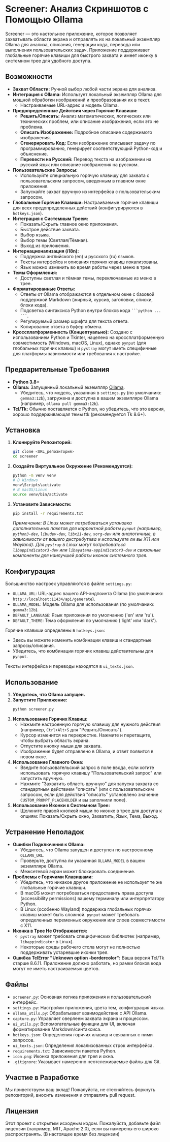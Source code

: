 # Screener: Анализ Скриншотов с Помощью Ollama

Screener — это настольное приложение, которое позволяет захватывать области экрана и отправлять их на локальный экземпляр Ollama для анализа, описания, генерации кода, перевода или выполнения пользовательских задач. Приложение поддерживает глобальные горячие клавиши для быстрого захвата и имеет иконку в системном трее для удобного доступа.

## Возможности

*   **Захват Области:** Ручной выбор любой части экрана для анализа.
*   **Интеграция с Ollama:** Использует локальный экземпляр Ollama для мощной обработки изображений и преобразования их в текст.
    *   Настраиваемые URL-адрес и модель Ollama.
*   **Предопределенные Действия через Горячие Клавиши:**
    *   **Решить/Описать:** Анализ математических, логических или технических проблем, или описание изображения, если это не проблема.
    *   **Описать Изображение:** Подробное описание содержимого изображения.
    *   **Сгенерировать Код:** Если изображение описывает задачу по программированию, генерирует соответствующий Python-код и объяснение.
    *   **Перевести на Русский:** Перевод текста на изображении на русский язык или описание изображения на русском.
*   **Пользовательские Запросы:**
    *   Используйте специальную горячую клавишу для захвата с пользовательским запросом, введенным в главном окне приложения.
    *   Запускайте захват вручную из интерфейса с пользовательским запросом.
*   **Глобальные Горячие Клавиши:** Настраиваемые горячие клавиши для всех предопределенных действий (конфигурируются в `hotkeys.json`).
*   **Интеграция с Системным Треем:**
    *   Показать/Скрыть главное окно приложения.
    *   Быстрое действие захвата.
    *   Выбор языка.
    *   Выбор темы (Светлая/Тёмная).
    *   Выход из приложения.
*   **Интернационализация (i18n):**
    *   Поддержка английского (en) и русского (ru) языков.
    *   Тексты интерфейса и описания горячих клавиш локализованы.
    *   Язык можно изменить во время работы через меню в трее.
*   **Темы Оформления:**
    *   Доступны светлая и тёмная темы, переключаемые из меню в трее.
*   **Форматированные Ответы:**
    *   Ответы от Ollama отображаются в отдельном окне с базовой поддержкой Markdown (жирный, курсив, заголовки, списки, блоки кода).
    *   Подсветка синтаксиса Python внутри блоков кода ` ```python ... ``` `.
    *   Регулируемый размер шрифта для текста ответа.
    *   Копирование ответа в буфер обмена.
*   **Кроссплатформенность (Концептуально):** Создано с использованием Python и Tkinter, нацелено на кроссплатформенную совместимость (Windows, macOS, Linux), однако `pynput` (для глобальных горячих клавиш) и `pystray` могут иметь специфичные для платформы зависимости или требования к настройке.

## Предварительные Требования

*   **Python 3.8+**
*   **Ollama:** Запущенный локальный экземпляр [Ollama](https://ollama.ai/).
    *   Убедитесь, что модель, указанная в `settings.py` (по умолчанию: `gemma3:12b`), загружена и доступна в вашем экземпляре Ollama (например, `ollama pull gemma3:12b`).
*   **Tcl/Tk:** Обычно поставляется с Python, но убедитесь, что это версия, хорошо поддерживающая темы ttk (рекомендуется Tk 8.6+).

## Установка

1.  **Клонируйте Репозиторий:**
    ```bash
    git clone <URL_репозитория>
    cd screener
    ```

2.  **Создайте Виртуальное Окружение (Рекомендуется):**
    ```bash
    python -m venv venv
    # В Windows
    venv\Scripts\activate
    # В macOS/Linux
    source venv/bin/activate
    ```

3.  **Установите Зависимости:**
    ```bash
    pip install -r requirements.txt
    ```
    *Примечание: В Linux может потребоваться установка дополнительных пакетов для корректной работы `pynput` (например, `python3-dev`, `libudev-dev`, `libx11-dev`, `xorg-dev` или аналогичные, в зависимости от вашего дистрибутива и используете ли вы X11 или Wayland).*
    *Для `pystray` в Linux могут потребоваться `libappindicator3-dev` или `libayatana-appindicator3-dev` и связанные компоненты для наилучшей работы иконок системного трея.*

## Конфигурация

Большинство настроек управляются в файле `settings.py`:

*   `OLLAMA_URL`: URL-адрес вашего API-эндпоинта Ollama (по умолчанию: `http://localhost:11434/api/generate`).
*   `OLLAMA_MODEL`: Модель Ollama для использования (по умолчанию: `gemma3:12b`).
*   `DEFAULT_LANGUAGE`: Язык приложения по умолчанию ('en' или 'ru').
*   `DEFAULT_THEME`: Тема оформления по умолчанию ('light' или 'dark').

Горячие клавиши определены в `hotkeys.json`:

*   Здесь вы можете изменить комбинации клавиш и стандартные запросы/описания.
*   Убедитесь, что комбинации горячих клавиш действительны для `pynput`.

Тексты интерфейса и переводы находятся в `ui_texts.json`.

## Использование

1.  **Убедитесь, что Ollama запущен.**
2.  **Запустите Приложение:**
    ```bash
    python screener.py
    ```
3.  **Использование Горячих Клавиш:**
    *   Нажмите настроенную горячую клавишу для нужного действия (например, `Ctrl+Alt+S` для "Решить/Описать").
    *   Курсор изменится на перекрестие. Нажмите и перетащите, чтобы выбрать область экрана.
    *   Отпустите кнопку мыши для захвата.
    *   Изображение будет отправлено в Ollama, и ответ появится в новом окне.
4.  **Использование Главного Окна:**
    *   Введите пользовательский запрос в поле ввода, если хотите использовать горячую клавишу "Пользовательский запрос" или запустить вручную.
    *   Нажмите "Захватить область вручную" для запуска захвата со стандартным действием "описать" (или с пользовательским запросом, если для действия "описать" установлено значение `CUSTOM_PROMPT_PLACEHOLDER` и вы заполнили поле).
5.  **Использование Иконки в Системном Трее:**
    *   Щелкните правой кнопкой мыши по иконке в трее для доступа к опциям: Показать/Скрыть окно, Захватить, Язык, Тема, Выход.

## Устранение Неполадок

*   **Ошибки Подключения к Ollama:**
    *   Убедитесь, что Ollama запущен и доступен по настроенному `OLLAMA_URL`.
    *   Проверьте, доступна ли указанная `OLLAMA_MODEL` в вашем экземпляре Ollama.
    *   Межсетевой экран может блокировать соединение.
*   **Проблемы с Горячими Клавишами:**
    *   Убедитесь, что никакое другое приложение не использует те же глобальные горячие клавиши.
    *   В macOS может потребоваться предоставить права доступа (accessibility permissions) вашему терминалу или интерпретатору Python.
    *   В Linux (особенно Wayland) поддержка глобальных горячих клавиш может быть сложной. `pynput` может требовать определенных переменных окружения или слоев совместимости с X11.
*   **Иконка в Трее Не Отображается:**
    *   `pystray` может требовать специфических библиотек (например, `libappindicator` в Linux).
    *   Некоторые среды рабочего стола могут не полностью поддерживать устаревшие иконки трея.
*   **Ошибка TclError "Unknown option -bordercolor":** Ваша версия Tcl/Tk старше 8.6.11. Приложение должно работать, но рамки блоков кода могут не иметь настраиваемых цветов.

## Файлы

*   `screener.py`: Основная логика приложения и пользовательский интерфейс.
*   `settings.py`: Настройки приложения, цвета тем, конфигурация языка.
*   `ollama_utils.py`: Обрабатывает взаимодействие с API Ollama.
*   `capture.py`: Управляет оверлеем захвата экрана и процессом.
*   `ui_utils.py`: Вспомогательные функции для UI, включая форматирование Markdown/синтаксиса.
*   `hotkeys.json`: Определения горячих клавиш и связанных с ними запросов.
*   `ui_texts.json`: Определения локализованных строк интерфейса.
*   `requirements.txt`: Зависимости пакетов Python.
*   `icon.png`: Иконка приложения для трея и окна.
*   `.gitignore`: Указывает намеренно неотслеживаемые файлы для Git.

## Участие в Разработке

Мы приветствуем ваш вклад! Пожалуйста, не стесняйтесь форкнуть репозиторий, вносить изменения и отправлять pull request.

## Лицензия

Этот проект с открытым исходным кодом. Пожалуйста, добавьте файл лицензии (например, MIT, Apache 2.0), если вы намерены его широко распространять. (В настоящее время без лицензии)